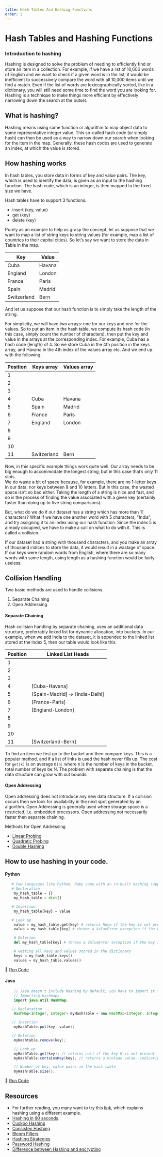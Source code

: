 ```yaml
---
title: Hash Tables And Hashing Functions
order: 5
---
```

# Hash Tables and Hashing Functions

### Introduction to hashing

Hashing is designed to solve the problem of needing to efficiently find or store an item in a collection.
For example, if we have a list of 10,000 words of English and we want to check if a given word is in the list, it would be inefficient to successively compare the word with all 10,000 items until we find a match. Even if the list of words are lexicographically sorted, like in a dictionary, you will still need some time to find the word you are looking for.
Hashing is a technique to make things more efficient by effectively narrowing down the search at the outset.

## What is hashing?

Hashing means using some function or algorithm to map object data to some representative integer value.
This so-called hash code (or simply hash) can then be used as a way to narrow down our search when looking for the item in the map.
Generally, these hash codes are used to generate an index, at which the value is stored.

## How hashing works

In hash tables, you store data in forms of key and value pairs. The key, which is used to identify the data, is given as an input to the hashing function. The hash code, which is an integer, is then mapped to the fixed size we have.

Hash tables have to support 3 functions.

- insert (key, value)
- get (key)
- delete (key)

Purely as an example to help us grasp the concept, let us suppose that we want to map a list of string keys to string values (for example, map a list of countries to their capital cities).
So let’s say we want to store the data in Table in the map.

Key             |    Value
----------------|-------------
Cuba            |    Havana
England         |    London
France          |    Paris
Spain           |    Madrid
Switzerland     |    Bern

And let us suppose that our hash function is to simply take the length of the string.

For simplicity, we will have two arrays: one for our keys and one for the values.
So to put an item in the hash table, we compute its hash code (in this case, simply count the number of characters), then put the key and value in the arrays at the corresponding index.
For example, Cuba has a hash code (length) of 4.
So we store Cuba in the 4th position in the keys array, and Havana in the 4th index of the values array etc. And we end up with the following:

Position             |   Keys array     |  Values array
---------------------|------------------|---------------
   1                 |                  |
   2                 |                  |
   3                 |                  |
   4                 |    Cuba          |    Havana
   5                 |    Spain         |    Madrid
   6                 |    France        |    Paris
   7                 |    England       |    London
   8                 |                  |
   9                 |                  |
   10                |                  |
   11                |  Switzerland     |    Bern


Now, in this specific example things work quite well.
Our array needs to be big enough to accommodate the longest string, but in this case that’s only 11 slots.  
We do waste a bit of space because, for example, there are no 1-letter keys in our data, nor keys between 8 and 10 letters. But in this case, the wasted space isn’t so bad either. Taking the length of a string is nice and fast, and so is the process of finding the value associated with a given key (certainly faster than doing up to five string comparisons).

But, what do we do if our dataset has a string which has more than 11 characters?
What if we have one another word with 5 characters, "India", and try assigning it to an index using our hash function. Since the index 5 is already occupied, we have to make a call on what to do with it. This is called a collision.

If our dataset had a string with thousand characters, and you make an array of thousand indices to store the data, it would result in a wastage of space. If our keys were random words from English, where there are so many words with same length, using length as a hashing function would be fairly useless.


## Collision Handling

Two basic methods are used to handle collisions.

1. Separate Chaining
2. Open Addressing

#### Separate Chaining

Hash collision handling by separate chaining, uses an additional data structure, preferrably linked list for dynamic allocation, into buckets. In our example, when we add India to the dataset, it is appended to the linked list stored at the index 5, then our table would look like this.

Position             | Linked List Heads                  |
---------------------|------------------------------------|
   1                 |                                    |
   2                 |                                    |
   3                 |                                    |
   4                 |    [Cuba-Havana]                   |    
   5                 |    [Spain-Madrid] -> [India-Delhi] |
   6                 |    [France-Paris]                  |
   7                 |    [England-London]                |
   8                 |                                    |
   9                 |                                    |
   10                |                                    |
   11                |    [Switzerland-Bern]             |


To find an item we first go to the bucket and then compare keys. This is a popular method, and if a list of links is used the hash never fills up. The cost for `get(k)` is on average `O(n)` where n is the number of keys in the bucket, total number of keys be N.
The problem with separate chaining is that the data structure can grow with out bounds.

#### Open Addressing

Open addressing does not introduce any new data structure.  If a collision occurs then we look for availability in the next spot generated by an algorithm. Open Addressing is generally used where storage space is a restricted, i.e. embedded processors. Open addressing not necessarily faster then separate chaining.

Methods for Open Addressing

- [Linear Probing](https://en.wikipedia.org/wiki/Linear_probing)
- [Quadratic Probing](https://en.wikipedia.org/wiki/Quadratic_probing)
- [Double Hashing](https://en.wikipedia.org/wiki/Double_hashing)


## How to use hashing in your code.

#### Python

```python
   # Few languages like Python, Ruby come with an in-built hashing support.
   # Declaration
    my_hash_table = {}
    my_hash_table = dict()

   # Insertion
    my_hash_table[key] = value

   # Look up
    value = my_hash_table.get(key) # returns None if the key is not present || Deferred in python 3, available in python 2
    value = my_hash_table[key] # throws a ValueError exception if the key is not present

    # Deletion
    del my_hash_table[key] # throws a ValueError exception if the key is not present

    # Getting all keys and values stored in the dictionary
    keys = my_hash_table.keys()
    values = my_hash_table.values()

```
:rocket: [Run Code](https://repl.it/CVtK)

#### Java

```java
    // Java doesn't include hashing by default, you have to import it from java.util library
    // Importing hashmaps
    import java.util.HashMap;

   // Declaration
    HashMap<Integer, Integer> myHashTable = new HashMap<Integer, Integer>(); // declares an empty map.

   // Insertion
    myHashTable.put(key, value);

   // Deletion
    myHashtable.remove(key);

    // Look up
    myHashTable.get(key); // returns null if the key K is not present
    myHashTable.containsKey(key); // returns a boolean value, indicating the presence of a key

    // Number of key, value pairs in the hash table
    myHashTable.size();

```
:rocket: [Run Code](https://repl.it/CVt1)


## Resources

- For further reading, you many want to try this [link](http://geeksquiz.com/hashing-set-1-introduction/), which explains hashing using a different example.
- [Hashing in 60 seconds](https://www.youtube.com/watch?v=x05KubVlh_M).
- [Cuckoo Hashing](https://www.youtube.com/watch?v=HRzg0SzFLQQ)
- [Consisten Hashing](https://www.youtube.com/watch?v=jznJKL0CrxM)
- [Bloom Filters](https://www.youtube.com/watch?v=-SuTGoFYjZs)
- [Hashing Strategies](https://www.youtube.com/watch?v=D65JQ0qQwZk)
- [Password Hashing](https://crackstation.net/hashing-security.htm)
- [Difference between Hashing and encrypting](http://stackoverflow.com/questions/326699/difference-between-hashing-a-password-and-encrypting-it)
